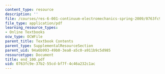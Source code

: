 ```yaml
---
content_type: resource
description: ''
file: /courses/res-6-001-continuum-electromechanics-spring-2009/0763fc9e37b255cdbf7f4c46a232c1ac_end_100.pdf
file_type: application/pdf
learning_resource_types:
- Online Textbooks
ocw_type: OCWFile
parent_title: Textbook Contents
parent_type: SupplementalResourceSection
parent_uid: 94a6b993-49b0-3ea8-a5c0-a911b9c5d985
resourcetype: Document
title: end_100.pdf
uid: 0763fc9e-37b2-55cd-bf7f-4c46a232c1ac
---
```

